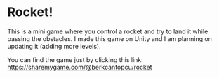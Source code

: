 # Rocket!
This is a mini game where you control a rocket and try to land it while passing the obstacles. I made this game on Unity and I am planning on updating it (adding more levels).

You can find the game just by clicking this link: https://sharemygame.com/@berkcantopcu/rocket

